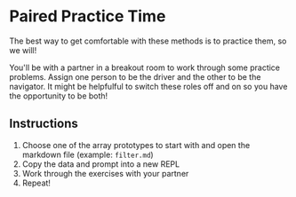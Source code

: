 # Paired Practice Time
The best way to get comfortable with these methods is to practice them, so we will!

You'll be with a partner in a breakout room to work through some practice problems. Assign one person to be the driver and the other to be the navigator. It might be helpfulful to switch these roles off and on so you have the opportunity to be both!

## Instructions
1. Choose one of the array prototypes to start with and open the markdown file (example: `filter.md`)
2. Copy the data and prompt into a new REPL
3. Work through the exercises with your partner
4. Repeat!
